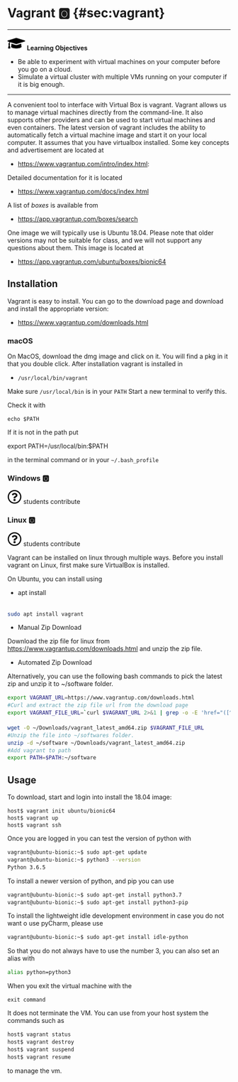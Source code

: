 # Vagrant :o2: {#sec:vagrant} 

---

![](images/learning.png) **Learning Objectives**

* Be able to experiment with virtual machines on your computer before you go on a cloud.
* Simulate a virtual cluster with multiple VMs running on your computer if it is big enough.

---

A convenient tool to interface with Virtual Box is vagrant. Vagrant
allows us to manage virtual machines directly from the command-line. It
also supports other providers and can be used to start virtual machines
and even containers. The latest version of vagrant includes the
ability to automatically fetch a virtual machine image and start it on
your local computer. It assumes that you have virtualbox installed.
Some key concepts and advertisement are located at

* <https://www.vagrantup.com/intro/index.html>:

Detailed documentation for it is located

* <https://www.vagrantup.com/docs/index.html>


A list of *boxes* is available from

* <https://app.vagrantup.com/boxes/search>

One image we will typically use is Ubuntu 18.04. Please note that
older versions may not be suitable for class, and we will not support
any questions about them. This image is located at

* <https://app.vagrantup.com/ubuntu/boxes/bionic64>

## Installation

Vagrant is easy to install. You can go to the download page and
download and install the appropriate version:

* <https://www.vagrantup.com/downloads.html>

### macOS

On MacOS, download the dmg image and click on it. You will find a pkg
in it that you double click. After installation vagrant is installed in

* `/usr/local/bin/vagrant`

Make sure `/usr/local/bin` is in your `PATH`
Start a new  terminal to verify this.

Check it with

```
echo $PATH
```

If it is not in the path put

export PATH=/usr/local/bin:$PATH

in the terminal command or in your `~/.bash_profile`

### Windows :o2:

![Question](images/question.png) students contribute

### Linux :o2:

![Question](images/question.png) students contribute

Vagrant can be installed on linux through multiple ways. Before you install vagrant on Linux, first make sure VirtualBox is installed.

On Ubuntu, you can install using 

* apt install

```bash

sudo apt install vagrant

```

* Manual Zip Download

Download the zip file for linux from <https://www.vagrantup.com/downloads.html> and unzip the zip file.

* Automated Zip Download

Alternatively, you can use the following bash commands to pick the latest zip and unzip it to ~/software folder.

``` bash
export VAGRANT_URL=https://www.vagrantup.com/downloads.html
#Curl and extract the zip file url from the download page
export VAGRANT_FILE_URL=`curl $VAGRANT_URL 2>&1 | grep -o -E 'href="([^"#]+)"' | cut -d'"' -f2 | grep -E 'vagrant_[0-9.]*_linux_amd64.zip'`

wget -O ~/Downloads/vagrant_latest_amd64.zip $VAGRANT_FILE_URL
#Unzip the file into ~/softwares folder.
unzip -d ~/software ~/Downloads/vagrant_latest_amd64.zip
#Add vagrant to path
export PATH=$PATH:~/software
```

## Usage

To download, start and login into install the 18.04 image:

```
host$ vagrant init ubuntu/bionic64
host$ vagrant up
host$ vagrant ssh
```

Once you are logged in you can test the version of python with

```bash
vagrant@ubuntu-bionic:~$ sudo apt-get update
vagrant@ubuntu-bionic:~$ python3 --version
Python 3.6.5
```

To install a newer version of python, and pip you can use

```bash
vagrant@ubuntu-bionic:~$ sudo apt-get install python3.7
vagrant@ubuntu-bionic:~$ sudo apt-get install python3-pip
```

To install the lightweight idle development environment in case you do
not want o use pyCharm, please use

```bash
vagrant@ubuntu-bionic:~$ sudo apt-get install idle-python
```

So that you do not always have to use the number 3, you can also set
an alias with

```bash
alias python=python3
```

When you exit the virtual machine with the

```
exit command
```

It does not terminate the VM. You can use from your host system the
commands such as

```bash
host$ vagrant status
host$ vagrant destroy
host$ vagrant suspend
host$ vagrant resume
```

to manage the vm.
